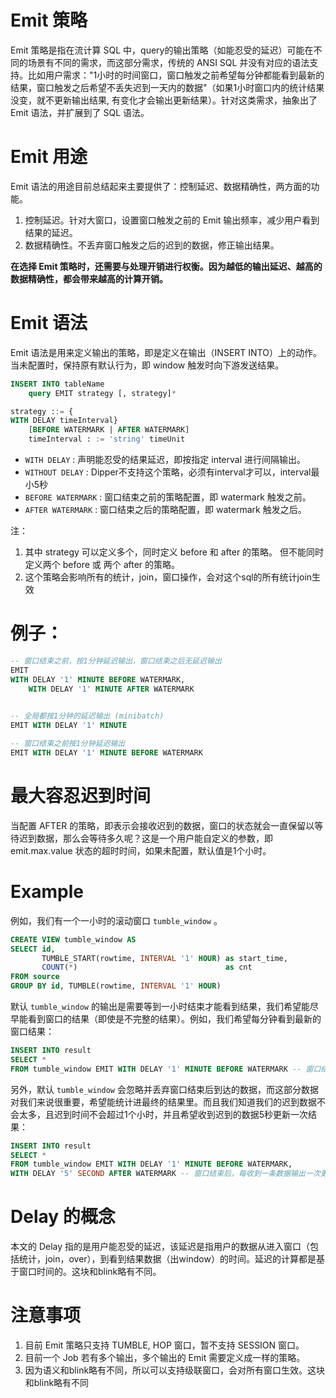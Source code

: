 # Emit 策略

Emit 策略是指在流计算 SQL 中，query的输出策略（如能忍受的延迟）可能在不同的场景有不同的需求，而这部分需求，传统的 ANSI SQL 并没有对应的语法支持。比如用户需求："1小时的时间窗口，窗口触发之前希望每分钟都能看到最新的结果，窗口触发之后希望不丢失迟到一天内的数据"（如果1小时窗口内的统计结果没变，就不更新输出结果, 有变化才会输出更新结果）。针对这类需求，抽象出了 Emit 语法，并扩展到了 SQL 语法。 ​

# Emit 用途

Emit 语法的用途目前总结起来主要提供了：控制延迟、数据精确性，两方面的功能。

1. 控制延迟。针对大窗口，设置窗口触发之前的 Emit 输出频率，减少用户看到结果的延迟。
1. 数据精确性。不丢弃窗口触发之后的迟到的数据，修正输出结果。

**在选择 Emit 策略时，还需要与处理开销进行权衡。因为越低的输出延迟、越高的数据精确性，都会带来越高的计算开销。**

# Emit 语法

Emit 语法是用来定义输出的策略，即是定义在输出（INSERT INTO）上的动作。 当未配置时，保持原有默认行为，即 window 触发时向下游发送结果。 ​

```sql
INSERT INTO tableName
    query EMIT strategy [, strategy]*

strategy ::= {
WITH DELAY timeInterval}
    [BEFORE WATERMARK | AFTER WATERMARK]
    timeInterval : := 'string' timeUnit
```

- `WITH DELAY` : 声明能忍受的结果延迟，即按指定 interval 进行间隔输出。
- `WITHOUT DELAY` : Dipper不支持这个策略，必须有interval才可以，interval最小5秒
- `BEFORE WATERMARK` : 窗口结束之前的策略配置，即 watermark 触发之前。
- `AFTER WATERMARK` : 窗口结束之后的策略配置，即 watermark 触发之后。

注：

1. 其中 strategy 可以定义多个，同时定义 before 和 after 的策略。 但不能同时定义两个 before 或 两个 after 的策略。
1. 这个策略会影响所有的统计，join，窗口操作，会对这个sql的所有统计join生效


# 例子：

```sql
-- 窗口结束之前，按1分钟延迟输出，窗口结束之后无延迟输出
EMIT
WITH DELAY '1' MINUTE BEFORE WATERMARK,
 	WITH DELAY '1' MINUTE AFTER WATERMARK
  

-- 全局都按1分钟的延迟输出 (minibatch)
EMIT WITH DELAY '1' MINUTE

-- 窗口结束之前按1分钟延迟输出
EMIT WITH DELAY '1' MINUTE BEFORE WATERMARK
```

# 最大容忍迟到时间

当配置 AFTER 的策略，即表示会接收迟到的数据，窗口的状态就会一直保留以等待迟到数据，那么会等待多久呢？这是一个用户能自定义的参数，即 emit.max.value 状态的超时时间，如果未配置，默认值是1个小时。 ​

# Example

例如，我们有一个一小时的滚动窗口 `tumble_window` 。

```sql
CREATE VIEW tumble_window AS
SELECT id,
       TUMBLE_START(rowtime, INTERVAL '1' HOUR) as start_time,
       COUNT(*)                                 as cnt
FROM source
GROUP BY id, TUMBLE(rowtime, INTERVAL '1' HOUR)
```

默认 `tumble_window` 的输出是需要等到一小时结束才能看到结果，我们希望能尽早能看到窗口的结果（即使是不完整的结果）。例如，我们希望每分钟看到最新的窗口结果：

```sql
INSERT INTO result
SELECT *
FROM tumble_window EMIT WITH DELAY '1' MINUTE BEFORE WATERMARK -- 窗口结束之前，每隔1分钟输出一次更新结果
```

另外，默认 `tumble_window` 会忽略并丢弃窗口结束后到达的数据，而这部分数据对我们来说很重要，希望能统计进最终的结果里。而且我们知道我们的迟到数据不会太多，且迟到时间不会超过1个小时，并且希望收到迟到的数据5秒更新一次结果：

```sql
INSERT INTO result
SELECT *
FROM tumble_window EMIT WITH DELAY '1' MINUTE BEFORE WATERMARK,
WITH DELAY '5' SECOND AFTER WATERMARK -- 窗口结束后，每收到一条数据输出一次更新结果

```

# Delay 的概念

本文的 Delay 指的是用户能忍受的延迟，该延迟是指用户的数据从进入窗口（包括统计，join，over），到看到结果数据（出window）的时间。延迟的计算都是基于窗口时间的。这块和blink略有不同。

# 注意事项

1. 目前 Emit 策略只支持 TUMBLE, HOP 窗口，暂不支持 SESSION 窗口。
1. 目前一个 Job 若有多个输出，多个输出的 Emit 需要定义成一样的策略。
1. 因为语义和blink略有不同，所以可以支持级联窗口，会对所有窗口生效。这块和blink略有不同



